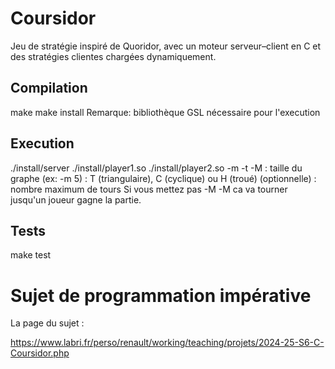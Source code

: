 # Coursidor
Jeu de stratégie inspiré de Quoridor, avec un moteur serveur–client en C et des stratégies clientes chargées dynamiquement.


## Compilation
make
make install
Remarque: bibliothèque GSL nécessaire pour l'execution

## Execution
./install/server ./install/player1.so ./install/player2.so -m <TAILLE> -t <TYPE> -M <ROUNDS>
<TAILLE> : taille du graphe (ex: -m 5)
<TYPE> : T (triangulaire), C (cyclique) ou H (troué)
<ROUNDS> (optionnelle) : nombre maximum de tours
Si vous mettez pas -M -M <ROUNDS> ca va tourner jusqu'un joueur gagne la partie.
## Tests
make test




# Sujet de programmation impérative

La page du sujet :

<https://www.labri.fr/perso/renault/working/teaching/projets/2024-25-S6-C-Coursidor.php>
